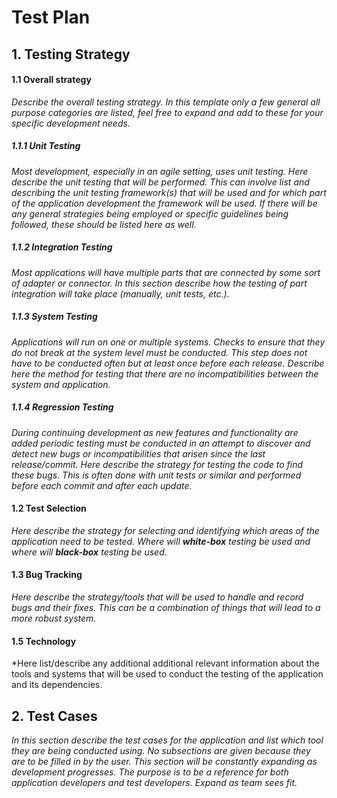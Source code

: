 # Test Plan


## 1. Testing Strategy


#### 1.1 Overall strategy
*Describe the overall testing strategy. In this template only a few general all purpose categories are listed, feel free to expand and add to these for your specific development needs.*

##### 1.1.1 Unit Testing
*Most development, especially in an agile setting, uses unit testing. Here describe the unit testing that will be performed. This can involve list and describing the unit testing framework(s) that will be used and for which part of the application development the framework will be used. If there will be any general strategies being employed or specific guidelines being followed, these should be listed here as well.*

##### 1.1.2 Integration Testing  
*Most applications will have multiple parts that are connected by some sort of adapter or connector. In this section describe how the testing of part integration will take place (manually, unit tests, etc.).*

##### 1.1.3 System Testing
*Applications will run on one or multiple systems. Checks to ensure that they do not break at the system level must be conducted. This step does not have to be conducted often but at least once before each release. Describe here the method for testing that there are no incompatibilities between the system and application.*

##### 1.1.4 Regression Testing
*During continuing development as new features and functionality are added periodic testing must be conducted in an attempt to discover and detect new bugs or incompatibilities that arisen since the last release/commit. Here describe the strategy for testing the code to find these bugs. This is often done with unit tests or similar and performed before each commit and after each update.*

#### 1.2 Test Selection
*Here describe the strategy for selecting and identifying which areas of the application need to be tested. Where will **white-box** testing be used and where will **black-box** testing be used.* 

#### 1.3 Bug Tracking
*Here describe the strategy/tools that will be used to handle and record bugs and their fixes. This can be a combination of things that will lead to a more robust system.*

#### 1.5 Technology
*Here list/describe any additional additional relevant information about the tools and systems that will be used to conduct the testing of the application and its dependencies.

## 2. Test Cases
*In this section describe the test cases for the application and list which tool they are being conducted using. No subsections are given because they are to be filled in by the user. This section will be constantly expanding as development progresses. The purpose is to be a reference for both application developers and test developers. Expand as team sees fit.*
